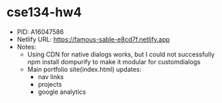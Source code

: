 # cse134-hw4
- PID: A16047586
- Netlify URL: https://famous-sable-e8cd7f.netlify.app
- Notes: 
  - Using CDN for native dialogs works, but I could not successfully npm install dompurify to make it modular for customdialogs
  - Main portfolio site(index.html) updates:
    - nav links
    - projects
    - google analytics